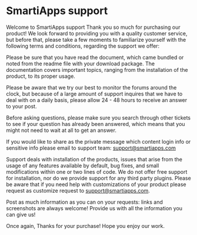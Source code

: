 # SmartiApps support

Welcome to SmartiApps support 
Thank you so much for purchasing our product! We look forward to providing you with a quality customer service, but before that, please take a few moments to familiarize yourself with the following terms and conditions, regarding the support we offer:

Please be sure that you have read the document, which came bundled or noted from the readme file with your download package. The documentation covers important topics, ranging from the installation of the product, to its proper usage.

Please be aware that we try our best to monitor the forums around the clock, but because of a large amount of support inquires that we have to deal with on a daily basis, please allow 24 - 48 hours to receive an answer to your post.

Before asking questions, please make sure you search through other tickets to see if your question has already been answered, which means that you might not need to wait at all to get an answer.

If you would like to share as the private message which content login info or sensitive info please email to support team: support@smartiapps.com

Support deals with installation of the products, issues that arise from the usage of any features available by default, bug fixes, and small modifications within one or two lines of code. We do not offer free support for installation, nor do we provide support for any third party plugins. Please be aware that if you need help with customizations of your product please request as customize request to support@smartiapps.com.

Post as much information as you can on your requests: links and screenshots are always welcome! Provide us with all the information you can give us!

Once again, Thanks for your purchase! Hope you enjoy our work.

